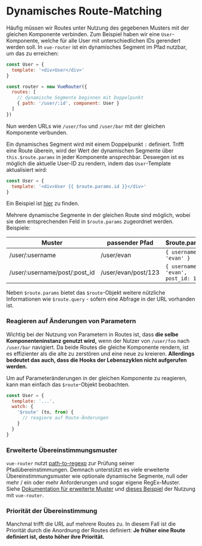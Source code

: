 # Dynamisches Route-Matching

Häufig müssen wir Routes unter Nutzung des gegebenen Musters mit der gleichen Komponente verbinden. Zum Beispiel haben wir eine `User`-Komponente, welche für alle User mit unterschiedlichen IDs gerendert werden soll. In `vue-router` ist ein dynamisches Segment im Pfad nutzbar, um das zu erreichen:

``` js
const User = {
  template: '<div>User</div>'
}

const router = new VueRouter({
  routes: [
    // dynamische Segmente beginnen mit Doppelpunkt
    { path: '/user/:id', component: User }
  ]
})
```

Nun werden URLs wie `/user/foo` und `/user/bar` mit der gleichen Komponente verbunden.

Ein dynamisches Segment wird mit einem Doppelpunkt `:` definiert. Trifft eine Route überein, wird der Wert der dynamischen Segmente über `this.$route.params` in jeder Komponente ansprechbar. Deswegen ist es möglich die aktuelle User-ID zu rendern, indem das `User`-Template aktualisiert wird:

``` js
const User = {
  template: '<div>User {{ $route.params.id }}</div>'
}
```

Ein Beispiel ist [hier](http://jsfiddle.net/yyx990803/4xfa2f19/) zu finden.

Mehrere dynamische Segmente in der gleichen Route sind möglich, wobei sie dem entsprechenden Feld in `$route.params` zugeordnet werden. Beispiele:

| Muster | passender Pfad | $route.params |
|---------|------|--------|
| /user/:username | /user/evan | `{ username: 'evan' }` |
| /user/:username/post/:post_id | /user/evan/post/123 | `{ username: 'evan', post_id: 123 }` |

Neben `$route.params` bietet das `$route`-Objekt weitere nützliche Informationen wie `$route.query` - sofern eine Abfrage in der URL vorhanden ist.


### Reagieren auf Änderungen von Parametern

Wichtig bei der Nutzung von Parametern in Routes ist, dass **die selbe Komponenteninstanz genutzt wird,** wenn der Nutzer von `/user/foo` nach `/user/bar` navigiert. Da beide Routes die gleiche Komponente rendern, ist es effizienter als die alte zu zerstören und eine neue zu kreieren. **Allerdings bedeutet das auch, dass die Hooks der Lebenszyklen nicht aufgerufen werden.**

Um auf Parameteränderungen in der gleichen Komponente zu reagieren, kann man einfach das `$route`-Objekt beobachten.

``` js
const User = {
  template: '...',
  watch: {
    '$route' (to, from) {
      // reagiere auf Route-Änderungen
    }
  }
}
```

### Erweiterte Übereinstimmungsmuster

`vue-router` nutzt [path-to-regexp](https://github.com/pillarjs/path-to-regexp) zur Prüfung seiner Pfadübereinstimmungen. Demnach unterstützt es viele erweiterte Übereinstimmungsmuster wie optionale dynamische Segmente, null oder mehr / ein oder mehr Anforderungen und sogar eigene RegEx-Muster.  
Siehe [Dokumentation für erweiterte Muster](https://github.com/pillarjs/path-to-regexp#parameters) und [dieses Beispiel](https://github.com/vuejs/vue-router/blob/dev/examples/route-matching/app.js) der Nutzung mit `vue-router`.

### Priorität der Übereinstimmung

Manchmal trifft die URL auf mehrere Routes zu. In diesem Fall ist die Priorität durch die Anordnung der Routes definiert: **Je früher eine Route definiert ist, desto höher ihre Priorität.**
